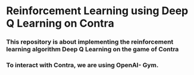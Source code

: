 # Reinforcement Learning using Deep Q Learning on Contra
### This repository is about implementing the reinforcement learning algorithm Deep Q Learning on the game of Contra
### To interact with Contra, we are using OpenAI- Gym.
